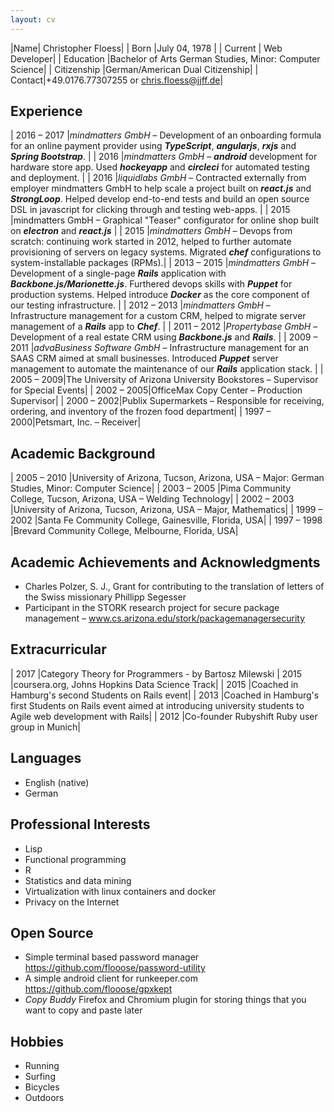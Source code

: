 ```yaml
---
layout: cv
---
```


|Name| Christopher Floess|
| Born |July 04, 1978   |
| Current | Web Developer|
| Education	|Bachelor of Arts German Studies, Minor: Computer Science|
| Citizenship |German/American Dual Citizenship|
| Contact|+49.0176.77307255 or chris.floess@jjff.de|

## Experience

| 2016 &ndash; 2017 |_mindmatters GmbH_ &ndash; Development of an onboarding formula for an online payment provider using _**TypeScript**_, _**angularjs**_, _**rxjs**_ and _**Spring Bootstrap**_. |
| 2016 |_mindmatters GmbH_ &ndash; _**android**_ development for hardware store app. Used _**hockeyapp**_ and _**circleci**_ for automated testing and deployment. |
| 2016 |_liquidlabs GmbH_ &ndash; Contracted externally from employer mindmatters GmbH to help scale a project built on _**react.js**_ and  _**StrongLoop**_. Helped develop end-to-end tests and build an open source DSL in javascript for clicking through and testing web-apps.  |
| 2015 |mindmatters GmbH – Graphical "Teaser" configurator for online shop built on _**electron**_ and _**react.js**_ |
| 2015 |_mindmatters GmbH_ &ndash; Devops from scratch: continuing work started in 2012, helped to further automate provisioning of servers on legacy systems. Migrated _**chef**_ configurations to system-installable packages (RPMs).|
| 2013 &ndash; 2015 |_mindmatters GmbH_ &ndash; Development of a single-page _**Rails**_ application with _**Backbone.js/Marionette.js**_. Furthered devops skills with _**Puppet**_ for production systems. Helped introduce _**Docker**_ as the core component of our testing infrastructure.  |
| 2012 &ndash; 2013 |_mindmatters GmbH_ &ndash; Infrastructure management for a custom CRM, helped to migrate server management of a _**Rails**_ app to _**Chef**_. |
| 2011 &ndash; 2012 |_Propertybase GmbH_ &ndash; Development of a real estate CRM using _**Backbone.js**_ and _**Rails**_. |
| 2009 &ndash; 2011 |_advaBusiness Software GmbH_ &ndash; Infrastructure management for an SAAS CRM aimed at small businesses. Introduced _**Puppet**_ server management to automate the maintenance of our _**Rails**_ application stack.   |
| 2005 &ndash; 2009|The University of Arizona University Bookstores &ndash; Supervisor for Special Events|
| 2002 &ndash; 2005|OfficeMax Copy Center &ndash; Production Supervisor|
| 2000 &ndash; 2002|Publix Supermarkets &ndash; Responsible for receiving, ordering, and inventory of the frozen food department|
| 1997 &ndash; 2000|Petsmart, Inc. &ndash; Receiver|

## Academic Background

| 2005 &ndash; 2010 |University of Arizona, Tucson, Arizona, USA – Major: German Studies, Minor: Computer Science|
| 2003 &ndash; 2005 |Pima Community College, Tucson, Arizona, USA – Welding Technology|
| 2002 &ndash; 2003 |University of Arizona, Tucson, Arizona, USA – Major, Mathematics|
| 1999 &ndash; 2002 |Santa Fe Community College, Gainesville, Florida, USA|
| 1997 &ndash; 1998 |Brevard Community College, Melbourne, Florida, USA|

## Academic Achievements and Acknowledgments

- Charles Polzer, S. J., Grant for contributing to the translation of letters of the Swiss missionary Phillipp Segesser
- Participant in the STORK research project for secure package management – www.cs.arizona.edu/stork/packagemanagersecurity

## Extracurricular

| 2017 |Category Theory for Programmers - by Bartosz Milewski
| 2015 |coursera.org, Johns Hopkins Data Science Track|
| 2015 |Coached in Hamburg's second Students on Rails event|
| 2013 |Coached in Hamburg's first Students on Rails event aimed at introducing university students to Agile web development with Rails|
| 2012 |Co-founder Rubyshift Ruby user group in Munich|

## Languages

- English (native)
- German

## Professional Interests

- Lisp
- Functional programming
- R
- Statistics and data mining
- Virtualization with linux containers and docker
- Privacy on the Internet

## Open Source

- Simple terminal based password manager https://github.com/flooose/password-utility
- A simple android client for runkeeper.com https://github.com/flooose/gpxkept
- _Copy Buddy_ Firefox and Chromium plugin for storing things that you want to copy and paste later

## Hobbies

- Running
- Surfing
- Bicycles
- Outdoors
